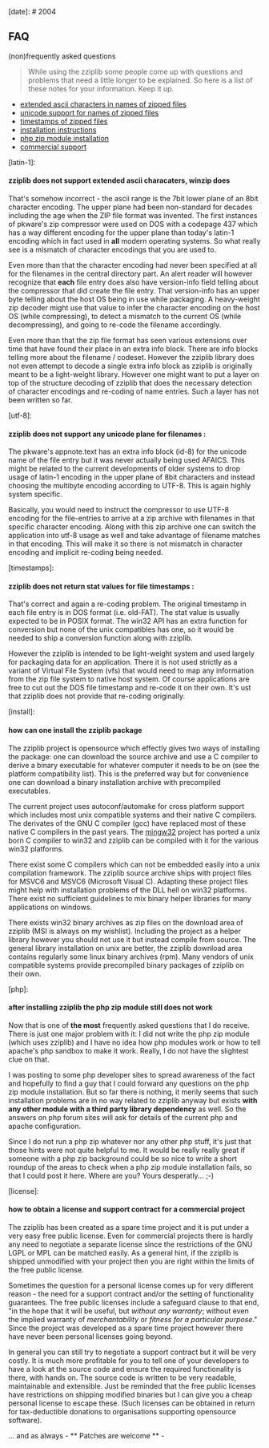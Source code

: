 [date]: # 2004

## FAQ 
(non)frequently asked questions

> While using the zziplib some people come up with questions and
> problems that need a little longer to be explained. So here is
> a list of these notes for your information. Keep it up.

* [extended ascii characters in names of zipped files ](#latin-1)
* [unicode support for names of zipped files ](#utf-8)
* [timestamps of zipped files ](#timestamps)
* [installation instructions ](#install)
* [php zip module installation ](#php)
* [commercial support ](#license)

[latin-1]:

#### zziplib does not support extended ascii characaters, winzip does

  That's somehow incorrect - the ascii range is the 7bit lower plane of
  an 8bit character encoding. The upper plane had been non-standard for
  decades including the age when the ZIP file format was invented. The
  first instances of pkware's zip compressor were used on DOS with a 
  codepage 437 which has a way different encoding for the upper plane
  than today's latin-1 encoding which in fact used in **all**
  modern operating systems. So what really see is a mismatch of 
  character encodings that you are used to.

  Even more than that the character encoding had never been specified
  at all for the filenames in the central directory part. An alert
  reader will however recognize that **each** file entry does
  also have version-info field telling about the compressor that did
  create the file entry. That version-info has an upper byte telling
  about the host OS being in use while packaging. A heavy-weight
  zip decoder might use that value to infer the character encoding
  on the host OS (while compressing), to detect a mismatch to the
  current OS (while decompressing), and going to re-code the filename
  accordingly.

  Even more than that the zip file format has seen various extensions
  over time that have found their place in an extra info block. There
  are info blocks telling more about the filename / codeset. However
  the zziplib library does not even attempt to decode a single extra
  info block as zziplib is originally meant to be a light-weight library.
  However one might want to put a layer on top of the structure decoding 
  of zziplib that does the necessary detection of character encodings and
  re-coding of name entries. Such a layer has not been written so far.

[utf-8]:

#### zziplib does not support any unicode plane for filenames :

  The pkware's appnote.text has an extra info block (id-8) for the
  unicode name of the file entry but it was never actually being 
  used AFAICS. This might be related to the current developments of
  older systems to drop usage of latin-1 encoding in the upper plane
  of 8bit characters and instead choosing the multibyte encoding
  according to UTF-8. This is again highly system specific.

  Basically, you would need to instruct the compressor to use 
  UTF-8 encoding for the file-entries to arrive at a zip archive 
  with filenames in that specific character encoding. Along with
  this zip archive one can switch the application into utf-8 usage
  as well and take advantage of filename matches in that encoding.
  This will make it so there is not mismatch in character encoding
  and implicit re-coding being needed.

[timestamps]:

#### zziplib does not return stat values for file timestamps :

  That's correct and again a re-coding problem. The original
  timestamp in each file entry is in DOS format (i.e. old-FAT).
  The stat value is usually expected to be in POSIX format. The
  win32 API has an extra function for conversion but none of the
  unix compatibles has one, so it would be needed to ship a
  conversion function along with zziplib.

  However the zziplib is intended to be light-weight system and
  used largely for packaging data for an application. There it
  is not used strictly as a variant of Virtual File System (vfs)
  that would need to map any information from the zip file system
  to native host system. Of course applications are free to cut
  out the DOS file timestamp and re-code it on their own. It's
  ust that zziplib does not provide that re-coding originally.

[install]:

#### how can one install the zziplib package

  The zziplib project is opensource which effectly gives two ways of
  installing the package: one can download the source archive and use
  a C compiler to derive a binary executable for whatever computer
  it needs to be on (see the platform compatibility list). This is
  the preferred way but for convenience one can download a binary
  installation archive with precompiled executables.

  The current project uses autoconf/automake for cross platform
  support which includes most unix compatible systems and their
  native C compilers. The derivates of the GNU C compiler (gcc) have 
  replaced most of these native C compilers in the past years. The
  <a href="http://www.mingw.org">mingw32</a> project has ported a
  unix born C compiler to win32 and zziplib can be compiled with
  it for the various win32 platforms.

  There exist some C compilers which can not be embedded easily into 
  a unix compilation framework. The zziplib source archive ships with
  project files for MSVC6 and MSVC6 (Microsoft Visual C). Adapting
  these project files might help with installation problems of the
  DLL hell on win32 platforms. There exist no sufficient guidelines to
  mix binary helper libraries for many applications on windows.

  There exists win32 binary archives as zip files on the download area
  of zziplib (MSI is always on my wishlist). Including the project as
  a helper library however you should not use it but instead compile
  from source. The general library installation on unix are better, 
  the zziplib download area contains regularly some linux binary
  archives (rpm). Many vendors of unix compatible systems provide 
  precompiled binary packages of zziplib on their own.

[php]:

#### after installing zziplib the php zip module still does not work

  Now that is one of <b>the most</b> frequently asked questions that
  I do receive. There is just one major problem with it: I did not
  write the php zip module (which uses zziplib) and I have no idea
  how php modules work or how to tell apache's php sandbox to make
  it work. Really, I do not have the slightest clue on that.

  I was posting to some php developer sites to spread awareness of
  the fact and hopefully to find a guy that I could forward any
  questions on the php zip module installation. But so far there is
  nothing, it merily seems that such installation problems are in no
  way related to zziplib anyway but exists <b>with any other module with a 
  third party library dependency</b> as well. So the answers on php forum 
  sites will ask for details of the current php and apache configuration.

  Since I do not run a php zip whatever nor any other php stuff, it's
  just that those hints were not quite helpful to me. It would be really 
  really great if someone with a php zip background could be so nice to
  write a short roundup of the areas to check when a php zip module
  installation fails, so that I could post it here. Where are you?
  Yours desperatly...&nbsp;;-)

[license]:

#### how to obtain a license and support contract for a commercial project

  The zziplib has been created as a spare time project and it is put
  under a very easy free public license. Even for commercial projects
  there is hardly any need to negotiate a separate license since the
  restrictions of the GNU LGPL or MPL can be matched easily. As a
  general hint, if the zziplib is shipped unmodified with your project
  then you are right within the limits of the free public license.

  Sometimes the question for a personal license comes up for very
  different reason - the need for a support contract and/or the setting
  of functionality guarantees. The free public licenses include a safeguard
  clause to that end, "in the hope that it will be useful,
  but <em>without any warranty</em>; without even the implied warranty of
  <em>merchantability</em> or <em>fitness for a particular purpose</em>."
  Since the project was developed as a spare time project however there
  have never been personal licenses going beyond.

  In general you can still try to negotiate a support contract but it
  will be very costly. It is much more profitable for you to tell one
  of your developers to have a look at the source code and ensure the
  required functionality is there, with hands on. The source code is 
  written to be very readable, maintainable and extensible. Just be
  reminded that the free public licenses have restrictions on shipping
  modified binaries but I can give you a cheap personal license to
  escape these. (Such licenses can be obtained in return for tax-deductible
  donations to organisations supporting opensource software).

... and as always - ** Patches are welcome ** -
